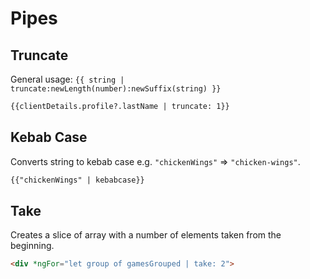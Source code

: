 # Pipes

## Truncate
General usage: `{{ string | truncate:newLength(number):newSuffix(string) }}`

```html
{{clientDetails.profile?.lastName | truncate: 1}}
```

## Kebab Case
Converts string to kebab case e.g. `"chickenWings"` => `"chicken-wings"`.

```html
{{"chickenWings" | kebabcase}}
```

## Take
Creates a slice of array with a number of elements taken from the beginning.

```html
<div *ngFor="let group of gamesGrouped | take: 2">
```
